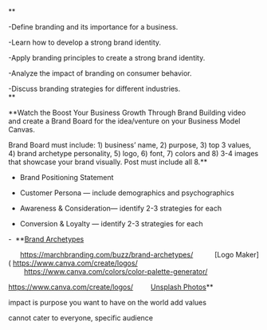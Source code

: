 **

-Define branding and its importance for a business. 

-Learn how to develop a strong brand identity. 

-Apply branding principles to create a strong brand identity. 

-Analyze the impact of branding on consumer behavior.

-Discuss branding strategies for different industries.  
**

**Watch the Boost Your Business Growth Through Brand Building video and create a Brand Board for the idea/venture on your Business Model Canvas. 

Brand Board must include: 1) business’ name, 2) purpose, 3) top 3 values, 4) brand archetype personality, 5) logo, 6) font, 7) colors and 8) 3-4 images that showcase your brand visually. Post must include all 8.**
- Brand Positioning Statement
    
- Customer Persona — include demographics and psychographics 
    
- Awareness & Consideration— identify 2-3 strategies for each
    
- Conversion & Loyalty — identify 2-3 strategies for each
    

-  **[Brand Archetypes](https://marchbranding.com/buzz/brand-archetypes/)

      https://marchbranding.com/buzz/brand-archetypes/
        
 [Logo Maker]( https://www.canva.com/create/logos/ 
        
        https://www.canva.com/colors/color-palette-generator/

https://www.canva.com/create/logos/
        [Unsplash Photos](https://unsplash.com/)** 
        

impact is purpose you want to have on the world
add values

cannot cater to everyone, specific audience

